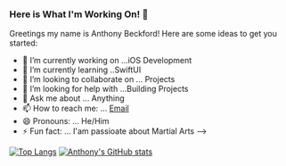 ### Here is What I'm Working On! 👋


Greetings my name is Anthony Beckford!
Here are some ideas to get you started:

- 🔭 I’m currently working on ...iOS Development
- 🌱 I’m currently learning ..SwiftUI
- 👯 I’m looking to collaborate on ... Projects
- 🤔 I’m looking for help with ...Building Projects
- 💬 Ask me about ... Anything
- 📫 How to reach me: ... [Email](abeckford03@yahoo.com)
- 😄 Pronouns: ... He/Him
- ⚡ Fun fact: ... I'am passioate about Martial Arts 
-->

[![Top Langs](https://github-readme-stats.vercel.app/api/top-langs/?username=ABeck617&theme=tokyonight)](https://github.com/ABeck617/github-readme-stats)
[![Anthony's GitHub stats](https://github-readme-stats.vercel.app/api?username=ABeck617&theme=tokyonight)](https://github.com/ABeck617/github-readme-stats)
